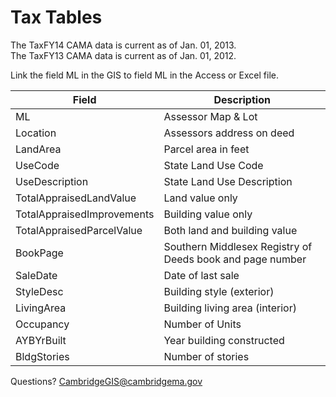# Tax Tables #

The TaxFY14 CAMA data is current as of Jan. 01, 2013.  
The TaxFY13 CAMA data is current as of Jan. 01, 2012.
 
Link the field ML in the GIS to field ML in the Access or Excel file. 

| Field							| Description |  
| -----							| ----------- |  
| ML							| Assessor Map & Lot |  
| Location						| Assessors address on deed |  
| LandArea						| Parcel area in feet |  
| UseCode						| State Land Use Code |  
| UseDescription				| State Land Use Description |  
| TotalAppraisedLandValue		| Land value only |  
| TotalAppraisedImprovements	| Building value only |  
| TotalAppraisedParcelValue		| Both land and building value |  
| BookPage						| Southern Middlesex Registry of Deeds book and page number |  
| SaleDate						| Date of last sale |  
| StyleDesc						| Building style (exterior) |  
| LivingArea					| Building living area (interior) |  
| Occupancy						| Number of Units |  
| AYBYrBuilt					| Year building constructed |  
| BldgStories					| Number of stories |  


Questions? CambridgeGIS@cambridgema.gov
